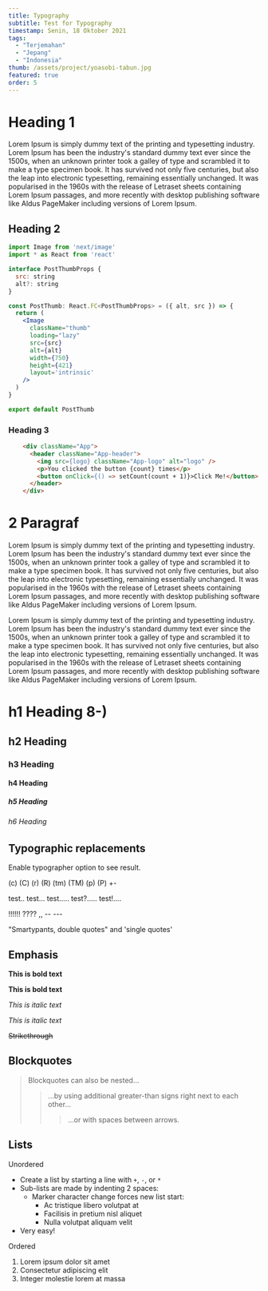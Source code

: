 ```yaml
---
title: Typography
subtitle: Test for Typography
timestamp: Senin, 18 Oktober 2021
tags:
  - "Terjemahan"
  - "Jepang"
  - "Indonesia"
thumb: /assets/project/yoasobi-tabun.jpg
featured: true
order: 5
---
```


# Heading 1

Lorem Ipsum is simply dummy text of the printing and typesetting industry. Lorem Ipsum has been the industry's standard dummy text ever since the 1500s, when an unknown printer took a galley of type and scrambled it to make a type specimen book. It has survived not only five centuries, but also the leap into electronic typesetting, remaining essentially unchanged. It was popularised in the 1960s with the release of Letraset sheets containing Lorem Ipsum passages, and more recently with desktop publishing software like Aldus PageMaker including versions of Lorem Ipsum.

## Heading 2

```jsx
import Image from 'next/image'
import * as React from 'react'

interface PostThumbProps {
  src: string
  alt?: string
}

const PostThumb: React.FC<PostThumbProps> = ({ alt, src }) => {
  return (
    <Image
      className="thumb"
      loading="lazy"
      src={src}
      alt={alt}
      width={750}
      height={421}
      layout='intrinsic'
    />
  )
}

export default PostThumb
```

### Heading 3

```html
    <div className="App">
      <header className="App-header">
        <img src={logo} className="App-logo" alt="logo" />
        <p>You clicked the button {count} times</p>
        <button onClick={() => setCount(count + 1)}>Click Me!</button>
      </header>
    </div>
```

# 2 Paragraf

Lorem Ipsum is simply dummy text of the printing and typesetting industry. Lorem Ipsum has been the industry's standard dummy text ever since the 1500s, when an unknown printer took a galley of type and scrambled it to make a type specimen book. It has survived not only five centuries, but also the leap into electronic typesetting, remaining essentially unchanged. It was popularised in the 1960s with the release of Letraset sheets containing Lorem Ipsum passages, and more recently with desktop publishing software like Aldus PageMaker including versions of Lorem Ipsum.

Lorem Ipsum is simply dummy text of the printing and typesetting industry. Lorem Ipsum has been the industry's standard dummy text ever since the 1500s, when an unknown printer took a galley of type and scrambled it to make a type specimen book. It has survived not only five centuries, but also the leap into electronic typesetting, remaining essentially unchanged. It was popularised in the 1960s with the release of Letraset sheets containing Lorem Ipsum passages, and more recently with desktop publishing software like Aldus PageMaker including versions of Lorem Ipsum.

# h1 Heading 8-)

## h2 Heading

### h3 Heading

#### h4 Heading

##### h5 Heading

###### h6 Heading

## Typographic replacements

Enable typographer option to see result.

(c) (C) (r) (R) (tm) (TM) (p) (P) +-

test.. test... test..... test?..... test!....

!!!!!! ???? ,, -- ---

"Smartypants, double quotes" and 'single quotes'

## Emphasis

**This is bold text**

**This is bold text**

_This is italic text_

_This is italic text_

~~Strikethrough~~

## Blockquotes

> Blockquotes can also be nested...
>
> > ...by using additional greater-than signs right next to each other...
> >
> > > ...or with spaces between arrows.

## Lists

Unordered

- Create a list by starting a line with `+`, `-`, or `*`
- Sub-lists are made by indenting 2 spaces:
  - Marker character change forces new list start:
    - Ac tristique libero volutpat at
    * Facilisis in pretium nisl aliquet
    - Nulla volutpat aliquam velit
- Very easy!

Ordered

1. Lorem ipsum dolor sit amet
2. Consectetur adipiscing elit
3. Integer molestie lorem at massa
